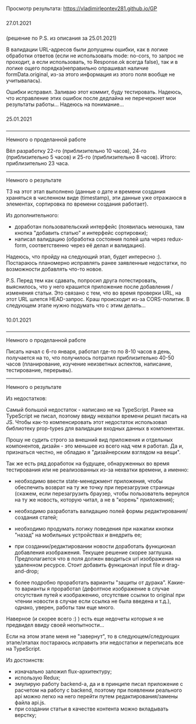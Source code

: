 Просмотр результата: https://vladimirleontev281.github.io/GP

#####
27.01.2021
#####

(решение по P.S. из описания за 25.01.2021)

В валидации URL-адресов были допущены ошибки, как в логике обработки ответов (если не использовать mode: no-cors, то запрос не проходит, а если использовать, то Response.ok всегда false), так и в логике ощего порядка(неправильно опрашивал наличие formData.original, из-за этого информация из этого поля вообще не учитывалась).

Ошибки исправил. Заливаю этот коммит, буду тестировать. Надеюсь, что исправление этих ошибок после дедлайна не перечеркнет мои результаты работы... Надеюсь на понимание...


#####
25.01.2021
#####

----------
Немного о проделанной работе

Вёл разработку 22-го (приблизительно 10 часов), 24-го (приблизительно 5 часов) и 25-го (приблизительно 8 часов).
Итого: приблизительно 23 часа.

----------
Немного о результате

ТЗ на этот этап выполнено (данные о дате и времени создания храняться в численном виде (timestamp), эти данные уже отражаюся в элементах, сортировка по времени создания работает).

Из дополнительного:
- доработан пользовательский интерфейс (появилась менюшка, там кнопка "добавить статью" и интерфейс сортировки);
- написал валидацию (обработка состояния полей шла через redux-form, соответственно через её делал и валидацию).


Надеюсь, что пройду на следующий этап, будет интересно :). Постараюсь планомерно исправлять ранее заявленные недостатки, по возможности добавлять что-то новое.


P.S. Перед тем как сдавать, попросил друга потестировать, выяснилось, что у него крашится приложение после добавления / изменения статьи. Это связано с тем, что во время проверки URL, на этот URL шлется HEAD-запрос. Краш происходит из-за CORS-политик. В следующем этапе нужно подумать что с этим делать...


#####
10.01.2021
#####

----------
Немного о проделанной работе

Писать начал с 6-го января, работал где-то по 8-10 часов в день, получается на то, что получилось потратил приблизительно 40-50 часов (планирование, изучение неизветных аспектов, написание, тестирование, перерывы).

----------
Немного о результате


Из недостатков:

Самый большой недостаток - написано не на TypeScript. Ранее на TypeScript не писал, поэтому ввиду нехватки времени решил писать на JS. Чтобы как-то компенсировать этот недостаток использовал библиотеку prop-types для валидации входных данных в компонентах.

Прошу не судить строго за внешний вид приложения и отдельных компонентов, дизайн - это меньшее из всего над чем я работал. Да и, признаться честно, не обладаю я "дизайнерским взглядом на вещи".

Так же есть ряд доработок на будущее, обнаруженных во время тестирования или не реализованных из-за нехватки времени, а именно:

- необходимо ввести state-менеджмент приложения, чтобы обеспечить возврат на ту же точку при перезагрузке страницы (скажем, если перезагрузить браузер, чтобы пользователь вернулся на ту же новость, которую читал, а не в "корень" приложения);

- необходимо разработать валидацию полей формы редактирования/создания статей;

- необходимо продумать логику поведения при нажатии кнопки "назад" на мобильных устройствах и внедрить ее;

- при создании/редактировании новости доработать функционал добавления изображения. Текущее решение скорее заглушка. Предполагается что в поля должен вводиться url изображения на удаленном ресурсе. Стоит добавить функционал input file и drag-and-drop;

- более подробно проработать варианты "защиты от дурака". Какие-то варианты я проработал (дефолтное изображение в случае отсутствия путей к изображению, отсутствие ссылки to original при чтении новости в случае если ссылка не была введена и т.д.), однако, уверен, работы там еще много.

Наверное (и скорее всего :) ) есть еще недочеты которые я не предвидел ввиду своей неопытности...


Если на этом этапе меня не "завернут", то в следующем/следующих этапе/этапах постараюсь исправить эти недостатки и переписать все на TypeScript.



Из достоинств:

- изначально заложил flux-архитектуру;
- использую Redux;
- эмулирую работу backend-а, да и в принципе писал приложение с расчетом на работу с backend, поэтому при появлении реального api можно легко на него перейти путем редактирования/замены файла api.js.
- при создании статьи в качестве контента можно вкладывать верстку;